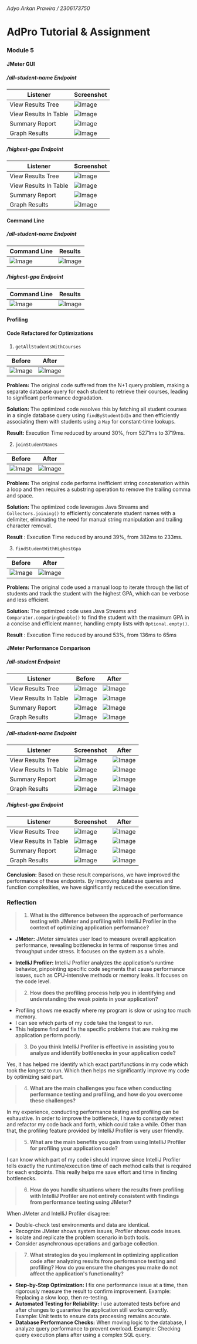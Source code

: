 
###### Adyo Arkan Prawira / 2306173750
# AdPro Tutorial & Assignment

### Module 5

#### JMeter GUI
##### /all-student-name Endpoint

| Listener |  Screenshot |
|--|--|
| View Results Tree | ![Image](https://github.com/user-attachments/assets/2c55a2a2-ea5c-4237-8099-702080d13153) |
| View Results In Table | ![Image](https://github.com/user-attachments/assets/30195aa2-3f7e-46ff-a266-39d51ca1f044)|
| Summary Report | ![Image](https://github.com/user-attachments/assets/02c8df6b-6724-474a-b11e-230b431812a3)|
| Graph Results | ![Image](https://github.com/user-attachments/assets/522b6d0e-2009-49db-b915-844d32b8e902)|

##### /highest-gpa Endpoint

| Listener |  Screenshot |
|--|--|
| View Results Tree | ![Image](https://github.com/user-attachments/assets/de5fb807-8d2a-48f1-a8e0-ff6c3bed6309) |
| View Results In Table |![Image](https://github.com/user-attachments/assets/900dcdd3-d028-4b63-84dd-860e9ce675f0) |
| Summary Report |![Image](https://github.com/user-attachments/assets/56c4146d-26f1-41cd-b9ec-e18170b8cdf9) |
| Graph Results |![Image](https://github.com/user-attachments/assets/9089e672-e52d-4e73-a567-d6593cbc8a26) |

#### Command Line
##### /all-student-name Endpoint
|Command Line| Results |
|--|--|
| ![Image](https://github.com/user-attachments/assets/e5edddb9-7591-4f91-b1f9-1687573428b0) | ![Image](https://github.com/user-attachments/assets/d5c7b53a-aa1b-4887-947d-5e18d5a3a9e6) |

##### /highest-gpa Endpoint
|Command Line| Results |
|--|--|
| ![Image](https://github.com/user-attachments/assets/8278ca3f-9192-4bf6-9d75-8551464a833e) | ![Image](https://github.com/user-attachments/assets/e6ae2c98-af26-4ade-9460-be9465d70304) |

#### Profiling

#### Code Refactored for Optimizations
1. `getAllStudentsWithCourses`

|Before| After |
|--|--|
| ![Image](https://github.com/user-attachments/assets/abdfae63-ab1d-42c9-b80b-3f6cba12f2f5) | ![Image](https://github.com/user-attachments/assets/b309bba5-af15-4647-a956-46883406c45a) |

**Problem:** The original code suffered from the N+1 query problem, making a separate database query for each student to retrieve their courses, leading to significant performance degradation.

**Solution:** The optimized code resolves this by fetching all student courses in a single database query using `findByStudentIdIn` and then efficiently associating them with students using a `Map` for constant-time lookups.

**Result:** Execution Time reduced by around 30%, from 5271ms to 3719ms.

2. `joinStudentNames`

|Before| After |
|--|--|
| ![Image](https://github.com/user-attachments/assets/a8c7c335-b128-4dcd-a6e2-55c691920df0) | ![Image](https://github.com/user-attachments/assets/cabbbeca-7529-4d02-95fb-aecc8538949b) |

**Problem:** The original code performs inefficient string concatenation within a loop and then requires a substring operation to remove the trailing comma and space.

**Solution:** The optimized code leverages Java Streams and `Collectors.joining()` to efficiently concatenate student names with a delimiter, eliminating the need for manual string manipulation and trailing character removal.

**Result** : Execution Time reduced by around 39%, from 382ms to 233ms.

3. `findStudentWithHighestGpa`

|Before| After |
|--|--|
| ![Image](https://github.com/user-attachments/assets/4313f054-f65f-4e44-b8f9-8871dd4565e1) | ![Image](https://github.com/user-attachments/assets/e22a3ffa-cab5-45f4-ac1c-b5261f8f3fa9) |

**Problem:** The original code used a manual loop to iterate through the list of students and track the student with the highest GPA, which can be verbose and less efficient.

**Solution:** The optimized code uses Java Streams and `Comparator.comparingDouble()` to find the student with the maximum GPA in a concise and efficient manner, handling empty lists with `Optional.empty()`.

**Result** :  Execution Time reduced by around 53%, from 136ms to 65ms

#### JMeter Performance Comparison


##### /all-student Endpoint

| Listener |  Before | After |
|--|--|--|
| View Results Tree | ![Image](https://github.com/user-attachments/assets/e31cdbfa-cd30-412b-998d-d23721774b99) |![Image](https://github.com/user-attachments/assets/81472cbe-7af2-4421-b231-5926cf5a40ee)|
| View Results In Table | ![Image](https://github.com/user-attachments/assets/0dec83ae-21b2-4051-a32e-385d97148b55)| ![Image](https://github.com/user-attachments/assets/853dcc28-fc4d-43cf-8ebd-b77d388cea7c)|
| Summary Report | ![Image](https://github.com/user-attachments/assets/675d363a-1645-4cbe-8ed6-77e24bb74b9b)|![Image](https://github.com/user-attachments/assets/d3274401-49b3-4c88-a14c-082601c1a29a)|
| Graph Results | ![Image](https://github.com/user-attachments/assets/d1760b52-7d13-4056-ac21-140c72a5bd2c)|![Image](https://github.com/user-attachments/assets/3ee39b3d-69aa-48c1-bcc4-6a56e745c9ad)|

##### /all-student-name Endpoint

| Listener |  Screenshot | After |
|--|--|--|
| View Results Tree | ![Image](https://github.com/user-attachments/assets/2c55a2a2-ea5c-4237-8099-702080d13153) |![Image](https://github.com/user-attachments/assets/21c007d8-46ec-471b-a112-760898cf700b)|
| View Results In Table | ![Image](https://github.com/user-attachments/assets/30195aa2-3f7e-46ff-a266-39d51ca1f044)| ![Image](https://github.com/user-attachments/assets/bfbc08b6-4d84-447b-9a9c-b1cb49a87183)|![Image](https://github.com/user-attachments/assets/67677211-a255-43c3-8c56-6665f0e47ae0)|
| Summary Report | ![Image](https://github.com/user-attachments/assets/02c8df6b-6724-474a-b11e-230b431812a3)| ![Image](https://github.com/user-attachments/assets/c453a921-74a0-4543-9562-b77c2717ffaa)|
| Graph Results | ![Image](https://github.com/user-attachments/assets/522b6d0e-2009-49db-b915-844d32b8e902)|![Image](https://github.com/user-attachments/assets/661392b0-acdd-4e9a-86e5-7eb0c58ca3ec)|

##### /highest-gpa Endpoint

| Listener |  Screenshot | After |
|--|--|--|
| View Results Tree | ![Image](https://github.com/user-attachments/assets/de5fb807-8d2a-48f1-a8e0-ff6c3bed6309) |![Image](https://github.com/user-attachments/assets/3a4d5c7f-493e-451d-8558-db8ce59fbffc)|
| View Results In Table |![Image](https://github.com/user-attachments/assets/900dcdd3-d028-4b63-84dd-860e9ce675f0) |![Image](https://github.com/user-attachments/assets/661c7efc-17ae-4d7a-b2b9-a8d47410e1e2)|
| Summary Report |![Image](https://github.com/user-attachments/assets/56c4146d-26f1-41cd-b9ec-e18170b8cdf9) |![Image](https://github.com/user-attachments/assets/c6bd3fc0-86c0-478b-8b7e-283a9309b4ff)|
| Graph Results |![Image](https://github.com/user-attachments/assets/9089e672-e52d-4e73-a567-d6593cbc8a26) |![Image](https://github.com/user-attachments/assets/af7630f4-f73a-46d8-90ea-a4ae709cd5cb)|

**Conclusion:** Based on these result comparisons, we have improved the performance of these endpoints. By improving database queries and function complexities, we have significantly reduced the execution time.

### Reflection

> 1. **What is the difference between the approach of performance testing with JMeter and profiling with IntelliJ Profiler in the context of optimizing application performance?**

-   **JMeter:** JMeter simulates user load to measure overall application performance, revealing bottlenecks in terms of response times and throughput under stress. It focuses on the system as a whole.
        
-   **IntelliJ Profiler:** IntelliJ Profiler analyzes the application's runtime behavior, pinpointing specific code segments that cause performance issues, such as CPU-intensive methods or memory leaks. It focuses on the code level.
        

> 2. **How does the profiling process help you in identifying and understanding the weak points in your application?**

-   Profiling shows me exactly where my program is slow or using too much memory.
-   I can see which parts of my code take the longest to run.
-   This helpsme find and fix the specific problems that are making me application perform poorly.

> 3. **Do you think IntelliJ Profiler is effective in assisting you to analyze and identify bottlenecks in your application code?**

Yes, it has helped me identify which exact part/functions in my code which took the longest to run. Which then helps me significantly improve my code by optimizing said part.

> 4. **What are the main challenges you face when conducting performance testing and profiling, and how do you overcome these challenges?**

In my experience, conducting performance testing and profiling can be exhaustive. In order to improve the bottleneck, I have to constantly retest and refactor my code back and forth, which could take a while. Other than that, the profiling feature provided by IntelliJ Profiler is very user friendly.

> 5. **What are the main benefits you gain from using IntelliJ Profiler for profiling your application code?**

I can know which part of my code i should improve since IntelliJ Profiler tells exactly the runtime/execution time of each method calls that is required for each endpoints. This really helps me save effort and time in finding bottlenecks. 

> 6. **How do you handle situations where the results from profiling with IntelliJ Profiler are not entirely consistent with findings from performance testing using JMeter?**

When JMeter and IntelliJ Profiler disagree:

-   Double-check test environments and data are identical.
-   Recognize JMeter shows system issues, Profiler shows code issues.
-   Isolate and replicate the problem scenario in both tools.
-   Consider asynchronous operations and garbage collection.

> 7.  **What strategies do you implement in optimizing application code after analyzing results from performance testing and profiling? How do you ensure the changes you make do not affect the application's functionality?**

-   **Step-by-Step Optimization:** I fix one performance issue at a time, then rigorously measure the result to confirm improvement. Example: Replacing a slow loop, then re-testing.
-   **Automated Testing for Reliability:** I use automated tests before and after changes to guarantee the application still works correctly. Example: Unit tests to ensure data processing remains accurate.
-   **Database Performance Checks:** When moving logic to the database, I analyze query performance to prevent overload. Example: Checking query execution plans after using a complex SQL query.

